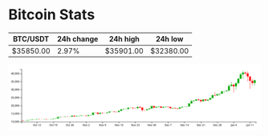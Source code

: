 # Bitcoin Stats

BTC/USDT|24h change|24h high|24h low|
|---|---|---|---|
|$35850.00|2.97%|$35901.00|$32380.00|

<img src="./chart.svg">
